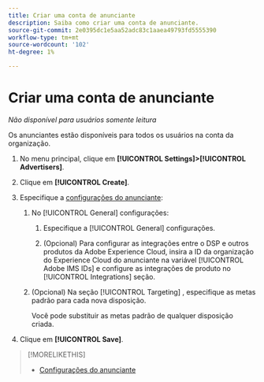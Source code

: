 ```yaml
---
title: Criar uma conta de anunciante
description: Saiba como criar uma conta de anunciante.
source-git-commit: 2e0395dc1e5aa52adc83c1aaea49793fd5555390
workflow-type: tm+mt
source-wordcount: '102'
ht-degree: 1%

---
```


# Criar uma conta de anunciante

*Não disponível para usuários somente leitura*

Os anunciantes estão disponíveis para todos os usuários na conta da organização.

1. No menu principal, clique em **[!UICONTROL Settings]>[!UICONTROL Advertisers]**.

1. Clique em **[!UICONTROL Create]**.

1. Especifique a [configurações do anunciante](advertiser-settings.md):

   1. No [!UICONTROL General] configurações:

      1. Especifique a [!UICONTROL General] configurações.

      1. (Opcional) Para configurar as integrações entre o DSP e outros produtos da Adobe Experience Cloud, insira a ID da organização do Experience Cloud do anunciante na variável [!UICONTROL Adobe IMS IDs] e configure as integrações de produto no [!UICONTROL Integrations] seção.
   1. (Opcional) Na seção [!UICONTROL Targeting] , especifique as metas padrão para cada nova disposição.

      Você pode substituir as metas padrão de qualquer disposição criada.


1. Clique em **[!UICONTROL Save]**.

>[!MORELIKETHIS]
>
>* [Configurações do anunciante](/help/dsp/admin/advertiser-settings.md)

